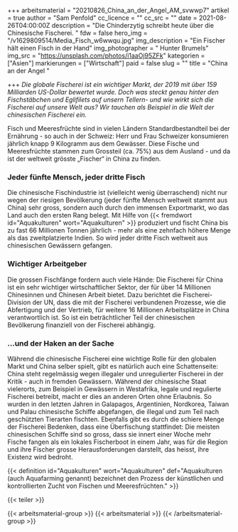 +++
arbeitsmaterial = "20210826_China_an_der_Angel_AM_svwwp7"
artikel = true
author = "Sam Penfold"
cc_licence = ""
cc_src = ""
date = 2021-08-26T04:00:00Z
description = "Die Chinderzytig schreibt heute über die Chinesische Fischerei. "
fdw = false
hero_img = "/v1629809514/Media_Fisch_w6wwqu.jpg"
img_description = "Ein Fischer hält einen Fisch in der Hand"
img_photographer = " Hunter Brumels"
img_src = "https://unsplash.com/photos/i1aaOj95ZFk"
kategorien = ["Asien"]
markierungen = ["Wirtschaft"]
paid = false
slug = ""
title = "China an der Angel "

+++
_Die globale Fischerei ist ein wichtiger Markt, der 2019 mit über 159 Milliarden US-Dollar bewertet wurde. Doch was steckt genau hinter den Fischstäbchen und Eglifilets auf unsern Tellern- und wie wirkt sich die Fischerei auf unsere Welt aus? Wir tauchen als Beispiel in die Welt der chinesischen Fischerei ein._

Fisch und Meeresfrüchte sind in vielen Ländern Standardbestandteil bei der Ernährung - so auch in der Schweiz: Herr und Frau Schweizer konsumieren jährlich knapp 9 Kilogramm aus dem Gewässer. Diese Fische und Meeresfrüchte stammen zum Grossteil (ca. 75%) aus dem Ausland - und da ist der weltweit grösste „Fischer“ in China zu finden.

### Jeder fünfte Mensch, jeder dritte Fisch

Die chinesische Fischindustrie ist (vielleicht wenig überraschend) nicht nur wegen der riesigen Bevölkerung (jeder fünfte Mensch weltweit stammt aus China) sehr gross, sondern auch durch den immensen Exportmarkt, wo das Land auch den ersten Rang belegt. Mit Hilfe von {{< fremdwort id="Aquakulturen" wort="Aquakulturen" >}} produziert und fischt China bis zu fast 66 Millionen Tonnen jährlich - mehr als eine zehnfach höhere Menge als das zweitplatzierte Indien. So wird jeder dritte Fisch weltweit aus chinesischen Gewässern gefangen.

### Wichtiger Arbeitgeber

Die grossen Fischfänge fordern auch viele Hände: Die Fischerei für China ist ein sehr wichtiger wirtschaftlicher Sektor, der für über 14 Millionen Chinesinnen und Chinesen Arbeit bietet. Dazu berichtet die Fischerei-Division der UN, dass die mit der Fischerei verbundenen Prozesse, wie die Abfertigung und der Vertrieb, für weitere 16 Millionen Arbeitsplätze in China verantwortlich ist. So ist ein beträchtlicher Teil der chinesischen Bevölkerung finanziell von der Fischerei abhängig.

### …und der Haken an der Sache

Während die chinesische Fischerei eine wichtige Rolle für den globalen Markt und China selber spielt, gibt es natürlich auch eine Schattenseite: China steht regelmässig wegen illegaler und unregulierter Fischerei in der Kritik - auch in fremden Gewässern. Während der chinesische Staat vielerorts, zum Beispiel in Gewässern in Westafrika, legale und regulierte Fischerei betreibt, macht er dies an anderen Orten ohne Erlaubnis. So wurden in den letzten Jahren in Galapagos, Argentinien, Nordkorea, Taiwan und Palau chinesische Schiffe abgefangen, die illegal und zum Teil nach geschützten Tierarten fischten. Ebenfalls gibt es durch die schiere Menge der Fischerei Bedenken, dass eine Überfischung stattfindet: Die meisten chinesischen Schiffe sind so gross, dass sie innert einer Woche mehr Fische fangen als ein lokales Fischerboot in einem Jahr, was für die Region und ihre Fischer grosse Herausforderungen darstellt, das heisst, ihre Existenz wird bedroht.

{{< definition id="Aquakulturen" wort="Aquakulturen" def="Aquakulturen (auch Aquafarming genannt) bezeichnet den Prozess der künstlichen und kontrollierten Zucht von Fischen und Meeresfrüchten." >}}

{{< teiler >}}

{{< arbeitsmaterial-group >}}
{{< arbeitsmaterial >}}
{{< /arbeitsmaterial-group >}}